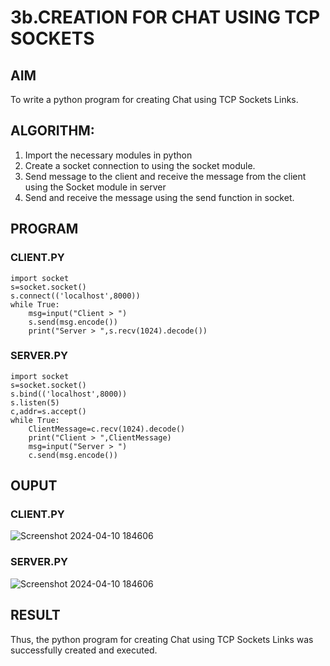 # 3b.CREATION FOR CHAT USING TCP SOCKETS
## AIM
To write a python program for creating Chat using TCP Sockets Links.
## ALGORITHM:
1. Import the necessary modules in python
2. Create a socket connection to using the socket module.
3. Send message to the client and receive the message from the client using the Socket module in
 server
4. Send and receive the message using the send function in socket.
## PROGRAM
### CLIENT.PY
```
import socket
s=socket.socket()
s.connect(('localhost',8000))
while True:
    msg=input("Client > ")
    s.send(msg.encode())
    print("Server > ",s.recv(1024).decode())
```
### SERVER.PY
```
import socket
s=socket.socket()
s.bind(('localhost',8000))
s.listen(5)
c,addr=s.accept()
while True:
    ClientMessage=c.recv(1024).decode()
    print("Client > ",ClientMessage)
    msg=input("Server > ")
    c.send(msg.encode())
```
## OUPUT
### CLIENT.PY
![Screenshot 2024-04-10 184606](https://github.com/HariharanJayavel/3b_CHAT_USING_TCP_SOCKETS/assets/144870546/bb5336c7-43f7-43d1-a04d-1008022f22a9)
### SERVER.PY
![Screenshot 2024-04-10 184606](https://github.com/HariharanJayavel/3b_CHAT_USING_TCP_SOCKETS/assets/144870546/25db4a73-ab96-4040-a6c6-15bcf3a66a7b)

## RESULT
Thus, the python program for creating Chat using TCP Sockets Links was successfully 
created and executed.
